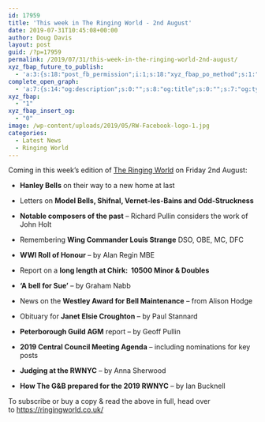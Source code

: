 ```yaml
---
id: 17959
title: 'This week in The Ringing World - 2nd August'
date: 2019-07-31T10:45:08+00:00
author: Doug Davis
layout: post
guid: /?p=17959
permalink: /2019/07/31/this-week-in-the-ringing-world-2nd-august/
xyz_fbap_future_to_publish:
  - 'a:3:{s:18:"post_fb_permission";i:1;s:18:"xyz_fbap_po_method";s:1:"2";s:16:"xyz_fbap_message";s:62:"News item added to the CCCBR website: {POST_TITLE} {PERMALINK}";}'
complete_open_graph:
  - 'a:7:{s:14:"og:description";s:0:"";s:8:"og:title";s:0:"";s:7:"og:type";s:0:"";s:12:"twitter:card";s:7:"summary";s:15:"twitter:creator";s:0:"";s:19:"twitter:description";s:0:"";s:8:"og:image";s:5:"17238";}'
xyz_fbap:
  - "1"
xyz_fbap_insert_og:
  - "0"
image: /wp-content/uploads/2019/05/RW-Facebook-logo-1.jpg
categories:
  - Latest News
  - Ringing World
---
```

Coming in this week’s edition of <a href="https://www.ringingworld.co.uk/" target="_blank" rel="noopener noreferrer">The Ringing World</a> on Friday 2nd August:

+ **Hanley Bells** on their way to a new home at last

+ Letters on **Model Bells, Shifnal, Vernet-les-Bains and Odd-Struckness**

+ **Notable composers of the past** – Richard Pullin considers the work of John Holt

+ Remembering **Wing Commander Louis Strange** DSO, OBE, MC, DFC

+ **WWI Roll of Honour** – by Alan Regin MBE

+ Report on a **long length at Chirk:  10500 Minor & Doubles**

+ **‘A bell for Sue’** – by Graham Nabb

+ News on the **Westley Award for Bell Maintenance** – from Alison Hodge

+ Obituary for **Janet Elsie Croughton** – by Paul Stannard

+ **Peterborough Guild AGM** report – by Geoff Pullin

+ **2019 Central Council Meeting Agenda** – including nominations for key posts

+ **Judging at the RWNYC** – by Anna Sherwood

+ **How The G&B prepared for the 2019 RWNYC** – by Ian Bucknell

To subscribe or buy a copy & read the above in full, head over to <a href="https://ringingworld.co.uk/" target="_blank" rel="noopener noreferrer">https://ringingworld.co.uk/</a>
